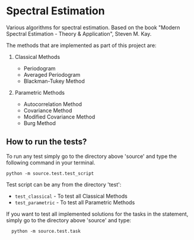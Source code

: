 # Spectral Estimation
Various algorithms for spectral estimation. Based on the book "Modern Spectral Estimation - Theory &amp; Application", Steven M. Kay.

The methods that are implemented as part of this project are:

1. Classical Methods
    * Periodogram
    * Averaged Periodogram
    * Blackman-Tukey Method
    
2. Parametric Methods
    * Autocorrelation Method
    * Covariance Method
    * Modified Covariance Method
    * Burg Method
    
    
## How to run the tests?

To run any test simply go to the directory above 'source' and type the following command in your terminal.

  ```shell
  python -m source.test.test_script
  ```

Test script can be any from the directory 'test':

- ```test_classical``` - To test all Classical Methods
- ```test_parametric``` - To test all Parametric Methods

If you want to test all implemented solutions for the tasks in the statement, simply go to the directory above 'source' and type:

```shell
  python -m source.test.task
  ```
